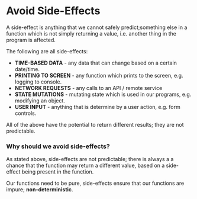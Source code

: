 # Avoid Side-Effects

A side-effect is anything that we cannot safely predict;something else in a function which is not simply returning a value, i.e. another thing in the program is affected.

The following are all side-effects:

- **TIME-BASED DATA** - any data that can change based on a certain date/time.
- **PRINTING TO SCREEN** - any function which prints to the screen, e.g. logging to console.
- **NETWORK REQUESTS** - any calls to an API / remote service
- **STATE MUTATIONS** - mutating state which is used in our programs, e.g. modifying an object.
- **USER INPUT** - anything that is determine by a user action, e.g. form controls.

All of the above have the potential to return different results; they are not predictable.

### Why should we avoid side-effects?

As stated above, side-effects are not predictable; there is always a a chance that the function may return a different value, based on a side-effect being present in the function.

Our functions need to be pure, side-effects ensure that our functions are impure; **non-deterministic**.
